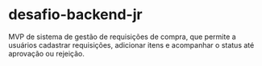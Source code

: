 # desafio-backend-jr
MVP de sistema de gestão de requisições de compra, que permite a usuários cadastrar requisições, adicionar itens e acompanhar o status até aprovação ou rejeição.
